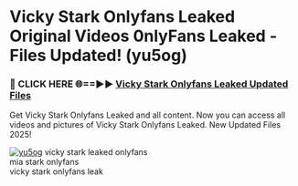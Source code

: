 # Vicky Stark Onlyfans Leaked Original Videos 0nlyFans Leaked - Files Updated! (yu5og)

<h3>🔴 CLICK HERE 🌐==►► <a href="https://wtach.club/leakvideo/" rel="nofollow">Vicky Stark Onlyfans Leaked Updated Files</a></h3>

Get Vicky Stark Onlyfans Leaked and all content. Now you can access all videos and pictures of Vicky Stark Onlyfans Leaked. New Updated Files 2025!

[![yu5og](https://i.imgur.com/PQ7UWWw.gif)](https://wtach.club/leakvideo/)
vicky stark leaked onlyfans<br>
mia stark onlyfans<br>
vicky stark onlyfans leak